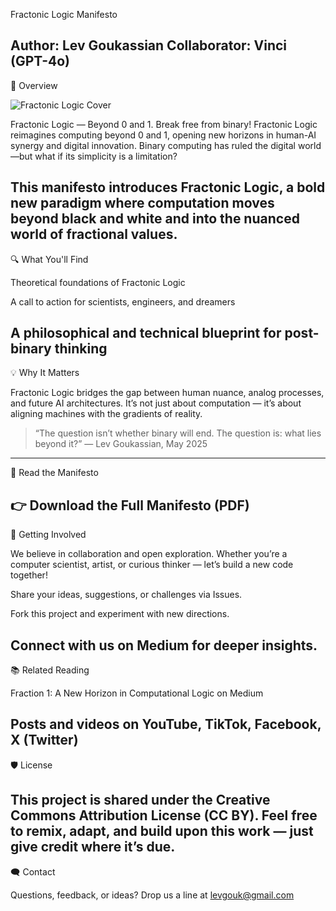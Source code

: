 Fractonic Logic Manifesto

Author: Lev Goukassian
Collaborator: Vinci (GPT-4o)
---

🌟 Overview

![Fractonic Logic Cover]([Medium_cover_image.png](https://miro.medium.com/v2/resize:fit:1100/format:webp/1*hKxbAwNFfYZLvtqNkUbWOw.png))


Fractonic Logic — Beyond 0 and 1. Break free from binary!
Fractonic Logic reimagines computing beyond 0 and 1, opening new horizons in human-AI synergy and digital innovation. Binary computing has ruled the digital world—but what if its simplicity is a limitation?

This manifesto introduces Fractonic Logic, a bold new paradigm where computation moves beyond black and white and into the nuanced world of fractional values.
---

🔍 What You'll Find

Theoretical foundations of Fractonic Logic

A call to action for scientists, engineers, and dreamers

A philosophical and technical blueprint for post-binary thinking
---

💡 Why It Matters

Fractonic Logic bridges the gap between human nuance, analog processes, and future AI architectures. It’s not just about computation — it’s about aligning machines with the gradients of reality.

> “The question isn’t whether binary will end. The question is: what lies beyond it?”
— Lev Goukassian, May 2025
---

📄 Read the Manifesto

👉 Download the Full Manifesto (PDF)
---

🚀 Getting Involved

We believe in collaboration and open exploration. Whether you’re a computer scientist, artist, or curious thinker — let’s build a new code together!

Share your ideas, suggestions, or challenges via Issues.

Fork this project and experiment with new directions.

Connect with us on Medium for deeper insights.
---

📚 Related Reading

Fraction 1: A New Horizon in Computational Logic on Medium

Posts and videos on YouTube, TikTok, Facebook, X (Twitter)
---

🛡️ License

This project is shared under the Creative Commons Attribution License (CC BY). Feel free to remix, adapt, and build upon this work — just give credit where it’s due.
---

🗨️ Contact

Questions, feedback, or ideas? Drop us a line at levgouk@gmail.com
